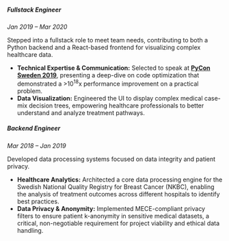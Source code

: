 ##### Fullstack Engineer
*Jan 2019 – Mar 2020*

Stepped into a fullstack role to meet team needs, contributing to both a Python backend and a React-based frontend for visualizing complex healthcare data.

- **Technical Expertise & Communication:** Selected to speak at **[PyCon Sweden 2019](https://github.com/isaacbernat/presentations?#optimise)**, presenting a deep-dive on code optimization that demonstrated a >10<sup>18</sup>x performance improvement on a practical problem.
- **Data Visualization:** Engineered the UI to display complex medical case-mix decision trees, empowering healthcare professionals to better understand and analyze treatment pathways.

##### Backend Engineer
*Mar 2018 – Jan 2019*

Developed data processing systems focused on data integrity and patient privacy.

- **Healthcare Analytics:** Architected a core data processing engine for the Swedish National Quality Registry for Breast Cancer (NKBC), enabling the analysis of treatment outcomes across different hospitals to identify best practices.
- **Data Privacy & Anonymity:** Implemented MECE-compliant privacy filters to ensure patient k-anonymity in sensitive medical datasets, a critical, non-negotiable requirement for project viability and ethical data handling.

